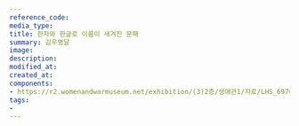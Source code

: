 ```yaml
---
reference_code:
media_type:
title: 한자와 한글로 이름이 새겨진 문패
summary: 김우명달
image:
description:
modified_at:
created_at:
components:
- https://r2.womenandwarmuseum.net/exhibition/(3)2층/생애관1/자료/LHS_6970.jpg
tags:
-
---
```

